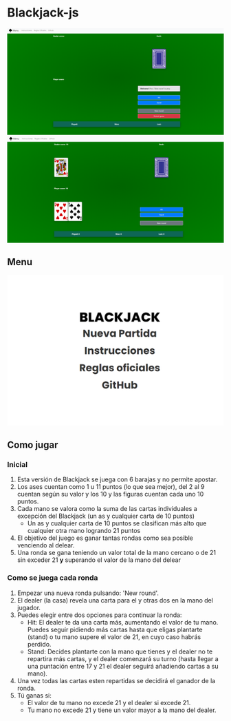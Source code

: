 # Blackjack-js

![Blackjack](assets/screenshots/blackjack.png)
![BlackjackStarted](assets/screenshots/blackjack-started-game.png)

## Menu

![BlackjackStarted](assets/screenshots/menu.png)

## Como jugar

### Inicial

1. Esta versión de Blackjack se juega con 6 barajas y no permite apostar.
1. Los ases cuentan como 1 u 11 puntos (lo que sea mejor), del 2 al 9 cuentan según su valor y los 10 y las figuras cuentan cada uno 10 puntos.
1. Cada mano se valora como la suma de las cartas individuales a excepción del Blackjack (un as y cualquier carta de 10 puntos)
   - Un as y cualquier carta de 10 puntos se clasifican más alto que cualquier otra mano logrando 21 puntos
1. El objetivo del juego es ganar tantas rondas como sea posible venciendo al delear.
1. Una ronda se gana teniendo un valor total de la mano cercano o de 21 sin exceder 21 **y** superando el valor de la mano del delear

### Como se juega cada ronda

1. Empezar una nueva ronda pulsando: 'New round'.
1. El dealer (la casa) revela una carta para el y otras dos en la mano del jugador.
1. Puedes elegir entre dos opciones para continuar la ronda:
   - Hit: El dealer te da una carta más, aumentando el valor de tu mano. Puedes seguir
     pidiendo más cartas hasta que eligas plantarte (stand) o tu mano supere el valor de 21, en cuyo
     caso habrás perdido.
   - Stand: Decides plantarte con la mano que tienes y el dealer no te repartira más cartas, y
     el dealer comenzará su turno (hasta llegar a una puntación entre 17 y 21 el dealer seguirá
     añadiendo cartas a su mano).
1. Una vez todas las cartas esten repartidas se decidirá el ganador de la ronda.
1. Tú ganas si:
   - El valor de tu mano no excede 21 y el dealer si excede 21.
   - Tu mano no excede 21 y tiene un valor mayor a la mano del dealer.
